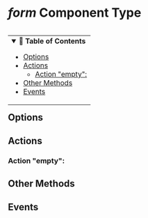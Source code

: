 *form* Component Type
=====================

<!-- Table of Contents {{{ -->

<table align="right"><tr><td>
<details open>
<summary>
<strong>📖 Table of Contents</strong>
</summary>

<!-- vim-markdown-toc GitLab -->

* [Options](#options)
* [Actions](#actions)
    * [Action "empty":](#action-empty)
* [Other Methods](#other-methods)
* [Events](#events)

<!-- vim-markdown-toc -->

</details>
</td></tr></table>

<!-- }}} -->

Options
-------


Actions
-------

### Action "empty":


Other Methods
-------------



Events
------




